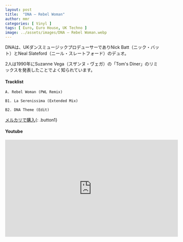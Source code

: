 ```yaml
---
layout: post
title:  "DNA – Rebel Woman"
author: mmr
categories: [ Vinyl ]
tags: [ Euro, Euro House, UK Techno ]
image: ../assets/images/DNA – Rebel Woman.webp
---
```


DNAは、UKダンスミュージックプロデューサーでありNick Batt（ニック・バット）とNeal Slateford（ニール・スレートフォード）のデュオ。

2人は1990年にSuzanne Vega（スザンヌ・ヴェガ）の「Tom's Diner」のリミックスを発表したことでよく知られています。

#### Tracklist
```md
A. Rebel Woman (PWL Remix)

B1. La Serenissima (Extended Mix)

B2. DNA Theme (Edit)
```

[メルカリで購入](https://jp.mercari.com/item/m61194350312?afid=6142608987){: .button1}

#### Youtube
<iframe width="560" height="315" src="https://www.youtube.com/embed/MrpfzcYFb6E?si=eDuS8_ukZsvqBgy1" title="YouTube video player" frameborder="0" allow="accelerometer; autoplay; clipboard-write; encrypted-media; gyroscope; picture-in-picture; web-share" referrerpolicy="strict-origin-when-cross-origin" allowfullscreen></iframe>